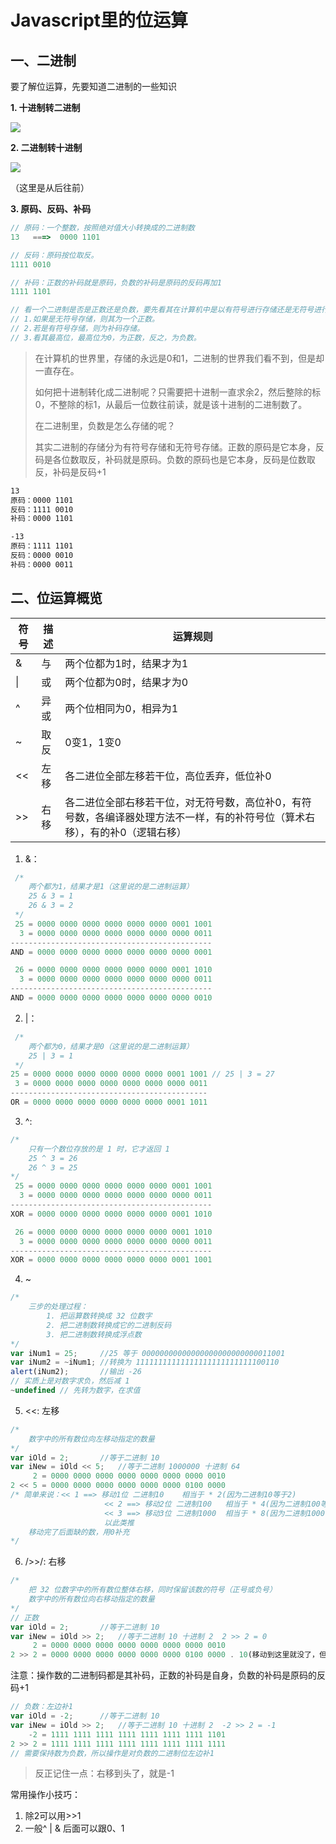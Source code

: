 # Javascript里的位运算

## 一、二进制
要了解位运算，先要知道二进制的一些知识

**1. 十进制转二进制**

![](https://user-gold-cdn.xitu.io/2020/6/15/172b60b175903675?w=512&h=478&f=png&s=317445)

**2. 二进制转十进制**

![](https://user-gold-cdn.xitu.io/2020/6/15/172b6694cff1ed58?w=640&h=109&f=png&s=12020)

（这里是从后往前）

**3. 原码、反码、补码**

```javascript
// 原码：一个整数，按照绝对值大小转换成的二进制数
13   ===>  0000 1101

// 反码：原码按位取反。
1111 0010

// 补码：正数的补码就是原码，负数的补码是原码的反码再加1
1111 1101

// 看一个二进制是否是正数还是负数，要先看其在计算机中是以有符号进行存储还是无符号进行存储。
// 1.如果是无符号存储，则其为一个正数。
// 2.若是有符号存储，则为补码存储。
// 3.看其最高位，最高位为0，为正数，反之，为负数。
```

> 在计算机的世界里，存储的永远是0和1，二进制的世界我们看不到，但是却一直存在。
>
> 如何把十进制转化成二进制呢？只需要把十进制一直求余2，然后整除的标0，不整除的标1，从最后一位数往前读，就是该十进制的二进制数了。
>
> 在二进制里，负数是怎么存储的呢？
>
> 其实二进制的存储分为有符号存储和无符号存储。正数的原码是它本身，反码是各位数取反，补码就是原码。负数的原码也是它本身，反码是位数取反，补码是反码+1

```html
13
原码：0000 1101
反码：1111 0010
补码：0000 1101

-13
原码：1111 1101
反码：0000 0010
补码：0000 0011
```



## 二、位运算概览

| 符号 | 描述 | 运算规则                                                     |
| ---- | ---- | ------------------------------------------------------------ |
| &    | 与   | 两个位都为1时，结果才为1                                     |
| \|   | 或   | 两个位都为0时，结果才为0                                     |
| ^    | 异或 | 两个位相同为0，相异为1                                       |
| ~    | 取反 | 0变1，1变0                                                   |
| <<   | 左移 | 各二进位全部左移若干位，高位丢弃，低位补0                    |
| >>   | 右移 | 各二进位全部右移若干位，对无符号数，高位补0，有符号数，各编译器处理方法不一样，有的补符号位（算术右移），有的补0（逻辑右移） |

1. &：

```javascript
 /*
 	两个都为1，结果才是1（这里说的是二进制运算）
 	25 & 3 = 1
 	26 & 3 = 2
 */ 
 25 = 0000 0000 0000 0000 0000 0000 0001 1001
  3 = 0000 0000 0000 0000 0000 0000 0000 0011
---------------------------------------------
AND = 0000 0000 0000 0000 0000 0000 0000 0001

 26 = 0000 0000 0000 0000 0000 0000 0001 1010
  3 = 0000 0000 0000 0000 0000 0000 0000 0011
---------------------------------------------
AND = 0000 0000 0000 0000 0000 0000 0000 0010
```



2. |：

```javascript
 /*
 	两个都为0，结果才是0（这里说的是二进制运算）
 	25 | 3 = 1
 */ 
25 = 0000 0000 0000 0000 0000 0000 0001 1001 // 25 | 3 = 27
 3 = 0000 0000 0000 0000 0000 0000 0000 0011
--------------------------------------------
OR = 0000 0000 0000 0000 0000 0000 0001 1011
```



3. ^:

```javascript
/*
	只有一个数位存放的是 1 时，它才返回 1
	25 ^ 3 = 26
	26 ^ 3 = 25
*/
 25 = 0000 0000 0000 0000 0000 0000 0001 1001
  3 = 0000 0000 0000 0000 0000 0000 0000 0011
---------------------------------------------
XOR = 0000 0000 0000 0000 0000 0000 0001 1010

 26 = 0000 0000 0000 0000 0000 0000 0001 1010
  3 = 0000 0000 0000 0000 0000 0000 0000 0011
---------------------------------------------
XOR = 0000 0000 0000 0000 0000 0000 0001 1001
```



4. ~

```javascript
/*
	三步的处理过程：
		1. 把运算数转换成 32 位数字
		2. 把二进制数转换成它的二进制反码
		3. 把二进制数转换成浮点数
*/
var iNum1 = 25;		//25 等于 00000000000000000000000000011001
var iNum2 = ~iNum1;	//转换为 11111111111111111111111111100110
alert(iNum2);		//输出 -26
// 实质上是对数字求负，然后减 1
~undefined // 先转为数字，在求值
```



5. <<: 左移

```javascript
/*
	数字中的所有数位向左移动指定的数量
*/
var iOld = 2;		//等于二进制 10
var iNew = iOld << 5;	//等于二进制 1000000 十进制 64
     2 = 0000 0000 0000 0000 0000 0000 0000 0010
2 << 5 = 0000 0000 0000 0000 0000 0000 0100 0000
/* 简单来说：<< 1 ==> 移动1位 二进制10    相当于 * 2(因为二进制10等于2)
					 << 2 ==> 移动2位 二进制100   相当于 * 4(因为二进制100等于4)
					 << 3 ==> 移动3位 二进制1000  相当于 * 8(因为二进制1000等于8)
					 以此类推
	移动完了后面缺的数，用0补充
*/
```



6. />>/: 右移

```javascript
/*
	把 32 位数字中的所有数位整体右移，同时保留该数的符号（正号或负号）
	数字中的所有数位向右移动指定的数量
*/
// 正数
var iOld = 2;		//等于二进制 10
var iNew = iOld >> 2;	//等于二进制 10 十进制 2  2 >> 2 = 0
     2 = 0000 0000 0000 0000 0000 0000 0000 0010
2 >> 2 = 0000 0000 0000 0000 0000 0000 0100 0000 . 10(移动到这里就没了，但是不保存小数)

```

注意：操作数的二进制码都是其补码，正数的补码是自身，负数的补码是原码的反码+1

```javascript
// 负数：左边补1    
var iOld = -2;		//等于二进制 10
var iNew = iOld >> 2;	//等于二进制 10 十进制 2  -2 >> 2 = -1
    -2 = 1111 1111 1111 1111 1111 1111 1111 1101
2 >> 2 = 1111 1111 1111 1111 1111 1111 1111 1111
// 需要保持数为负数，所以操作是对负数的二进制位左边补1
```

> 反正记住一点：右移到头了，就是-1



常用操作小技巧：

1. 除2可以用>>1
2. 一般^ | & 后面可以跟0、1